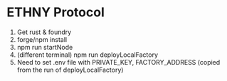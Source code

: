 # ETHNY Protocol


1. Get rust & foundry
2. forge/npm install
3. npm run startNode
4. (different terminal) npm run deployLocalFactory
5. Need to set .env file with PRIVATE_KEY, FACTORY_ADDRESS (copied from the run of deployLocalFactory)
